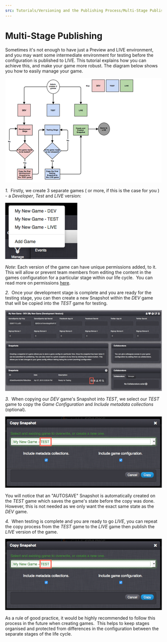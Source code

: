 ```yaml
---
src: Tutorials/Versioning and the Publishing Process/Multi-Stage Publishing.md
---
```


# Multi-Stage Publishing

Sometimes it's not enough to have just a Preview and LIVE environment, and you may want some intermediate environment for testing before the configuration is published to LIVE. This tutorial explains how you can achieve this, and make your game more robust. The diagram below shows you how to easily manage your game.

![](img/MultiStage/1.png)

*1.*  Firstly, we create 3 separate games ( or more, if this is the case for you ) - a *Developer*, *Test* and *LIVE* version:

![](img/MultiStage/2.png)

*Note*: Each version of the game can have unique permissions added, to it.  This will allow or prevent team members from editing the content in the games configuration for a particular stage within our life cycle.  You can read more on permissions [here](/Documentation/Configurator/Capabilities.md).

*2.*  Once your development stage is complete and you are ready for the testing stage, you can then create a new Snapshot within the *DEV* game that will be copied into the *TEST* game for testing.

 ![](img/MultiStage/3.png)

 *3.*  When copying our *DEV* game's Snapshot into *TEST*, we select our *TEST* game to copy the *Game Configuration* and *Include metadata collections* (optional).

 ![](img/MultiStage/4.png)

 You will notice that an "AUTOSAVE" Snapshot is automatically created on the *TEST* game which saves the game's state before the copy was done.  However, this is not needed as we only want the exact same state as the *DEV* game.

 *4.*  When testing is complete and you are ready to go *LIVE*, you can repeat the copy process from the *TEST* game to the *LIVE* game then publish the *LIVE* version of the game.

![](img/MultiStage/4.png)

As a rule of good practice, it would be highly recommended to follow this process in the future when creating games.  This helps to keep stages organised and protected from differences in the configuration between the separate stages of the life cycle.
